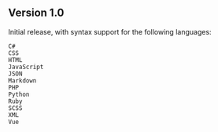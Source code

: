 ## Version 1.0

Initial release, with syntax support for the following languages:
```
C#
CSS
HTML
JavaScript
JSON
Markdown
PHP
Python
Ruby
SCSS
XML
Vue
```
